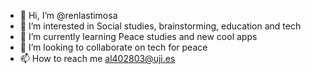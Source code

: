 - 👋 Hi, I’m @renlastimosa
- 👀 I’m interested in Social studies, brainstorming, education and tech
- 🌱 I’m currently learning Peace studies and new cool apps
- 💞️ I’m looking to collaborate on tech for peace 
- 📫 How to reach me al402803@uji.es

<!---
renlastimosa/renlastimosa is a ✨ special ✨ repository because its `README.md` (this file) appears on your GitHub profile.
You can click the Preview link to take a look at your changes.
--->
